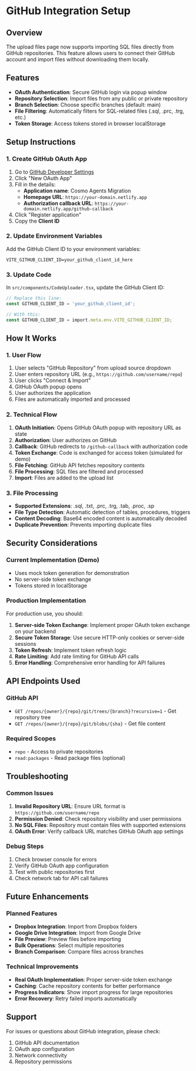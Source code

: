 # GitHub Integration Setup

## Overview
The upload files page now supports importing SQL files directly from GitHub repositories. This feature allows users to connect their GitHub account and import files without downloading them locally.

## Features
- **OAuth Authentication**: Secure GitHub login via popup window
- **Repository Selection**: Import files from any public or private repository
- **Branch Selection**: Choose specific branches (default: main)
- **File Filtering**: Automatically filters for SQL-related files (.sql, .prc, .trg, etc.)
- **Token Storage**: Access tokens stored in browser localStorage

## Setup Instructions

### 1. Create GitHub OAuth App
1. Go to [GitHub Developer Settings](https://github.com/settings/developers)
2. Click "New OAuth App"
3. Fill in the details:
   - **Application name**: Cosmo Agents Migration
   - **Homepage URL**: `https://your-domain.netlify.app`
   - **Authorization callback URL**: `https://your-domain.netlify.app/github-callback`
4. Click "Register application"
5. Copy the **Client ID**

### 2. Update Environment Variables
Add the GitHub Client ID to your environment variables:

```env
VITE_GITHUB_CLIENT_ID=your_github_client_id_here
```

### 3. Update Code
In `src/components/CodeUploader.tsx`, update the GitHub Client ID:

```typescript
// Replace this line:
const GITHUB_CLIENT_ID = 'your_github_client_id';

// With this:
const GITHUB_CLIENT_ID = import.meta.env.VITE_GITHUB_CLIENT_ID;
```

## How It Works

### 1. User Flow
1. User selects "GitHub Repository" from upload source dropdown
2. User enters repository URL (e.g., `https://github.com/username/repo`)
3. User clicks "Connect & Import"
4. GitHub OAuth popup opens
5. User authorizes the application
6. Files are automatically imported and processed

### 2. Technical Flow
1. **OAuth Initiation**: Opens GitHub OAuth popup with repository URL as state
2. **Authorization**: User authorizes on GitHub
3. **Callback**: GitHub redirects to `/github-callback` with authorization code
4. **Token Exchange**: Code is exchanged for access token (simulated for demo)
5. **File Fetching**: GitHub API fetches repository contents
6. **File Processing**: SQL files are filtered and processed
7. **Import**: Files are added to the upload list

### 3. File Processing
- **Supported Extensions**: .sql, .txt, .prc, .trg, .tab, .proc, .sp
- **File Type Detection**: Automatic detection of tables, procedures, triggers
- **Content Decoding**: Base64 encoded content is automatically decoded
- **Duplicate Prevention**: Prevents importing duplicate files

## Security Considerations

### Current Implementation (Demo)
- Uses mock token generation for demonstration
- No server-side token exchange
- Tokens stored in localStorage

### Production Implementation
For production use, you should:

1. **Server-side Token Exchange**: Implement proper OAuth token exchange on your backend
2. **Secure Token Storage**: Use secure HTTP-only cookies or server-side sessions
3. **Token Refresh**: Implement token refresh logic
4. **Rate Limiting**: Add rate limiting for GitHub API calls
5. **Error Handling**: Comprehensive error handling for API failures

## API Endpoints Used

### GitHub API
- `GET /repos/{owner}/{repo}/git/trees/{branch}?recursive=1` - Get repository tree
- `GET /repos/{owner}/{repo}/git/blobs/{sha}` - Get file content

### Required Scopes
- `repo` - Access to private repositories
- `read:packages` - Read package files (optional)

## Troubleshooting

### Common Issues
1. **Invalid Repository URL**: Ensure URL format is `https://github.com/username/repo`
2. **Permission Denied**: Check repository visibility and user permissions
3. **No SQL Files**: Repository must contain files with supported extensions
4. **OAuth Error**: Verify callback URL matches GitHub OAuth app settings

### Debug Steps
1. Check browser console for errors
2. Verify GitHub OAuth app configuration
3. Test with public repositories first
4. Check network tab for API call failures

## Future Enhancements

### Planned Features
- **Dropbox Integration**: Import from Dropbox folders
- **Google Drive Integration**: Import from Google Drive
- **File Preview**: Preview files before importing
- **Bulk Operations**: Select multiple repositories
- **Branch Comparison**: Compare files across branches

### Technical Improvements
- **Real OAuth Implementation**: Proper server-side token exchange
- **Caching**: Cache repository contents for better performance
- **Progress Indicators**: Show import progress for large repositories
- **Error Recovery**: Retry failed imports automatically

## Support
For issues or questions about GitHub integration, please check:
1. GitHub API documentation
2. OAuth app configuration
3. Network connectivity
4. Repository permissions 